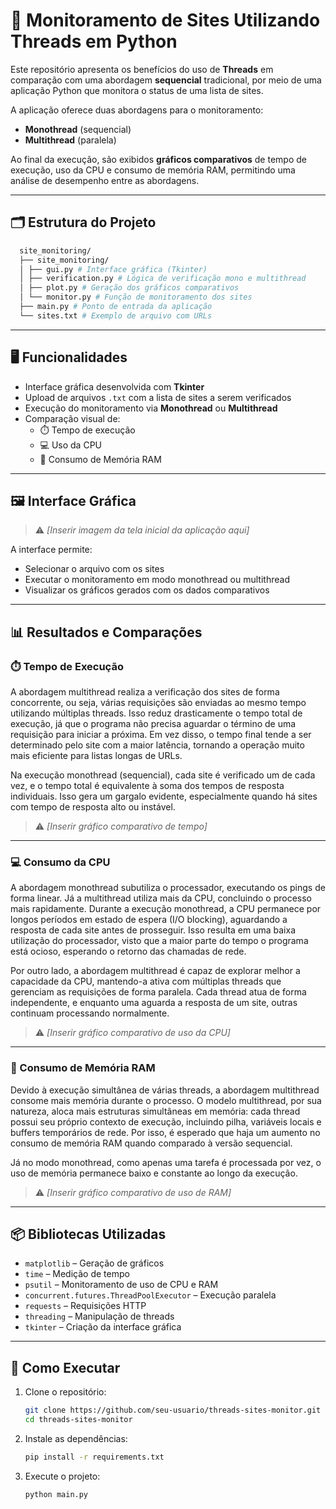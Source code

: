 # 🧵 Monitoramento de Sites Utilizando Threads em Python

Este repositório apresenta os benefícios do uso de **Threads** em comparação com uma abordagem **sequencial** tradicional, por meio de uma aplicação Python que monitora o status de uma lista de sites.

A aplicação oferece duas abordagens para o monitoramento:
- **Monothread** (sequencial)
- **Multithread** (paralela)

Ao final da execução, são exibidos **gráficos comparativos** de tempo de execução, uso da CPU e consumo de memória RAM, permitindo uma análise de desempenho entre as abordagens.

---

## 🗂️ Estrutura do Projeto
```bash
  site_monitoring/
  ├── site_monitoring/
  │ ├── gui.py # Interface gráfica (Tkinter)
  │ ├── verification.py # Lógica de verificação mono e multithread
  │ ├── plot.py # Geração dos gráficos comparativos
  │ └── monitor.py # Função de monitoramento dos sites
  ├── main.py # Ponto de entrada da aplicação
  └── sites.txt # Exemplo de arquivo com URLs
```  

---

## 🖥️ Funcionalidades

- Interface gráfica desenvolvida com **Tkinter**
- Upload de arquivos `.txt` com a lista de sites a serem verificados
- Execução do monitoramento via **Monothread** ou **Multithread**
- Comparação visual de:
  - ⏱️ Tempo de execução
  - 💻 Uso da CPU
  - 🧠 Consumo de Memória RAM

---

## 🖼️ Interface Gráfica

> ⚠️ *[Inserir imagem da tela inicial da aplicação aqui]*

A interface permite:
- Selecionar o arquivo com os sites
- Executar o monitoramento em modo monothread ou multithread
- Visualizar os gráficos gerados com os dados comparativos

---

## 📊 Resultados e Comparações

### ⏱️ Tempo de Execução

A abordagem multithread realiza a verificação dos sites de forma concorrente, ou seja, várias requisições são enviadas ao mesmo tempo utilizando múltiplas threads. Isso reduz drasticamente o tempo total de execução, já que o programa não precisa aguardar o término de uma requisição para iniciar a próxima. Em vez disso, o tempo final tende a ser determinado pelo site com a maior latência, tornando a operação muito mais eficiente para listas longas de URLs.

Na execução monothread (sequencial), cada site é verificado um de cada vez, e o tempo total é equivalente à soma dos tempos de resposta individuais. Isso gera um gargalo evidente, especialmente quando há sites com tempo de resposta alto ou instável.

> ⚠️ *[Inserir gráfico comparativo de tempo]*

--- 

### 💻 Consumo da CPU

A abordagem monothread subutiliza o processador, executando os pings de forma linear. Já a multithread utiliza mais da CPU, concluindo o processo mais rapidamente.
Durante a execução monothread, a CPU permanece por longos períodos em estado de espera (I/O blocking), aguardando a resposta de cada site antes de prosseguir. Isso resulta em uma baixa utilização do processador, visto que a maior parte do tempo o programa está ocioso, esperando o retorno das chamadas de rede.

Por outro lado, a abordagem multithread é capaz de explorar melhor a capacidade da CPU, mantendo-a ativa com múltiplas threads que gerenciam as requisições de forma paralela. Cada thread atua de forma independente, e enquanto uma aguarda a resposta de um site, outras continuam processando normalmente.


> ⚠️ *[Inserir gráfico comparativo de uso da CPU]*

---

### 🧠 Consumo de Memória RAM

Devido à execução simultânea de várias threads, a abordagem multithread consome mais memória durante o processo.
O modelo multithread, por sua natureza, aloca mais estruturas simultâneas em memória: cada thread possui seu próprio contexto de execução, incluindo pilha, variáveis locais e buffers temporários de rede. Por isso, é esperado que haja um aumento no consumo de memória RAM quando comparado à versão sequencial.

Já no modo monothread, como apenas uma tarefa é processada por vez, o uso de memória permanece baixo e constante ao longo da execução.

> ⚠️ *[Inserir gráfico comparativo de uso de RAM]*

---

## 📦 Bibliotecas Utilizadas

- `matplotlib` – Geração de gráficos
- `time` – Medição de tempo
- `psutil` – Monitoramento de uso de CPU e RAM
- `concurrent.futures.ThreadPoolExecutor` – Execução paralela
- `requests` – Requisições HTTP
- `threading` – Manipulação de threads
- `tkinter` – Criação da interface gráfica

---

## 🚀 Como Executar

1. Clone o repositório:
   ```bash
   git clone https://github.com/seu-usuario/threads-sites-monitor.git
   cd threads-sites-monitor
   ```
2. Instale as dependências:
   ```bash
   pip install -r requirements.txt
   ```
3. Execute o projeto:
   ```bash
   python main.py
   ```
